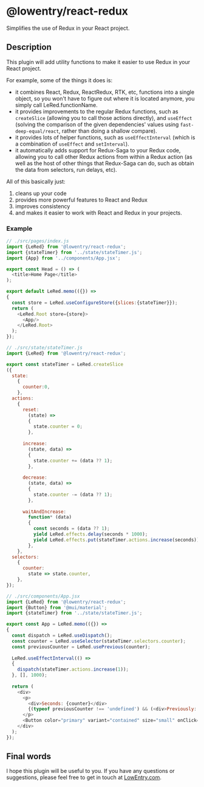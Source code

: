 # @lowentry/react-redux

Simplifies the use of Redux in your React project.


## Description

This plugin will add utility functions to make it easier to use Redux in your React project.

For example, some of the things it does is:

- it combines React, Redux, ReactRedux, RTK, etc, functions into a single object, so you won't have to figure out where it is located anymore, you simply call LeRed.functionName.
- it provides improvements to the regular Redux functions, such as `createSlice` (allowing you to call those actions directly), and `useEffect` (solving the comparison of the given dependencies' values using `fast-deep-equal/react`, rather than doing a shallow compare).
- it provides lots of helper functions, such as `useEffectInterval` (which is a combination of `useEffect` and `setInterval`).
- it automatically adds support for Redux-Saga to your Redux code, allowing you to call other Redux actions from within a Redux action (as well as the host of other things that Redux-Saga can do, such as obtain the data from selectors, run delays, etc).

All of this basically just:

1. cleans up your code
2. provides more powerful features to React and Redux
3. improves consistency
4. and makes it easier to work with React and Redux in your projects.


### Example

```javascript
// ./src/pages/index.js
import {LeRed} from '@lowentry/react-redux';
import {stateTimer} from '../state/stateTimer.js';
import {App} from '../components/App.jsx';

export const Head = () => (
  <title>Home Page</title>
);

export default LeRed.memo(({}) =>
{
  const store = LeRed.useConfigureStore({slices:{stateTimer}});
  return (
    <LeRed.Root store={store}>
      <App/>
    </LeRed.Root>
  );
});
```

```javascript
// ./src/state/stateTimer.js
import {LeRed} from '@lowentry/react-redux';

export const stateTimer = LeRed.createSlice
({
  state:
    {
      counter:0,
    },
  actions:
    {
      reset:
        (state) =>
        {
          state.counter = 0;
        },
      
      increase:
        (state, data) =>
        {
          state.counter += (data ?? 1);
        },
      
      decrease:
        (state, data) =>
        {
          state.counter -= (data ?? 1);
        },
      
      waitAndIncrease:
        function* (data)
        {
          const seconds = (data ?? 1);
          yield LeRed.effects.delay(seconds * 1000);
          yield LeRed.effects.put(stateTimer.actions.increase(seconds));
        },
    },
  selectors:
    {
      counter:
        state => state.counter,
    },
});
```

```javascript
// ./src/components/App.jsx
import {LeRed} from '@lowentry/react-redux';
import {Button} from '@mui/material';
import {stateTimer} from '../state/stateTimer.js';

export const App = LeRed.memo(({}) =>
{
  const dispatch = LeRed.useDispatch();
  const counter = LeRed.useSelector(stateTimer.selectors.counter);
  const previousCounter = LeRed.usePrevious(counter);
  
  LeRed.useEffectInterval(() =>
  {
    dispatch(stateTimer.actions.increase(1));
  }, [], 1000);
  
  return (
    <div>
      <p>
        <div>Seconds: {counter}</div>
        {(typeof previousCounter !== 'undefined') && (<div>Previously: {previousCounter}</div>)}
      </p>
      <Button color="primary" variant="contained" size="small" onClick={() => dispatch(stateTimer.actions.reset())}>Reset</Button>
    </div>
  );
});
```


## Final words

I hope this plugin will be useful to you. If you have any questions or suggestions, please feel free to get in touch at [LowEntry.com](https://lowentry.com/).
